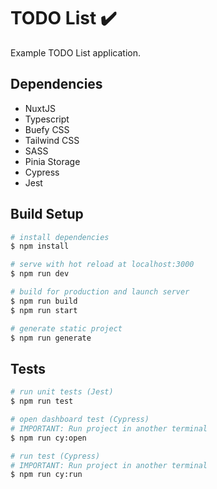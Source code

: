 # TODO List ✔️

Example TODO List application.

## Dependencies

* NuxtJS
* Typescript
* Buefy CSS
* Tailwind CSS
* SASS
* Pinia Storage
* Cypress
* Jest

## Build Setup

```bash
# install dependencies
$ npm install

# serve with hot reload at localhost:3000
$ npm run dev

# build for production and launch server
$ npm run build
$ npm run start

# generate static project
$ npm run generate
```

## Tests

```bash
# run unit tests (Jest)
$ npm run test

# open dashboard test (Cypress)
# IMPORTANT: Run project in another terminal 
$ npm run cy:open

# run test (Cypress) 
# IMPORTANT: Run project in another terminal 
$ npm run cy:run

```
